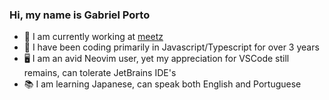 ### Hi, my name is Gabriel Porto

- 🔭 I am currently working at [meetz](www.meetz.com.br)
- 💼 I have been coding primarily in Javascript/Typescript for over 3 years
- 🖥️ I am an avid Neovim user, yet my appreciation for VSCode still remains, can tolerate JetBrains IDE's
- 📚 I am learning Japanese, can speak both English and Portuguese
